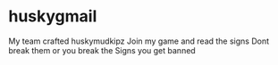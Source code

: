 huskygmail
==========

My team crafted huskymudkipz
Join my game and read the signs
Dont break them or you break the
Signs you get banned
